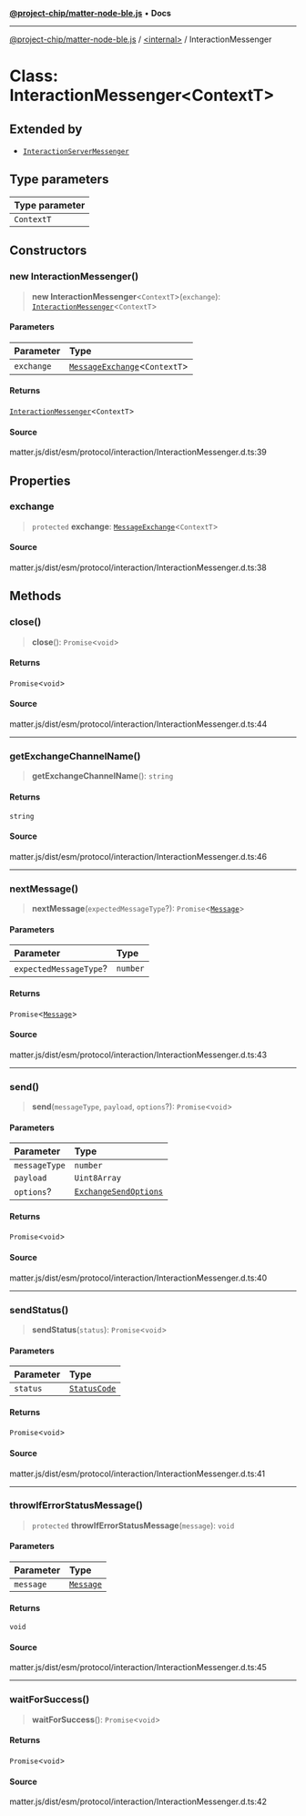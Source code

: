 [**@project-chip/matter-node-ble.js**](../../README.md) • **Docs**

***

[@project-chip/matter-node-ble.js](../../globals.md) / [\<internal\>](../README.md) / InteractionMessenger

# Class: InteractionMessenger\<ContextT\>

## Extended by

- [`InteractionServerMessenger`](InteractionServerMessenger.md)

## Type parameters

| Type parameter |
| :------ |
| `ContextT` |

## Constructors

### new InteractionMessenger()

> **new InteractionMessenger**\<`ContextT`\>(`exchange`): [`InteractionMessenger`](InteractionMessenger.md)\<`ContextT`\>

#### Parameters

| Parameter | Type |
| :------ | :------ |
| `exchange` | [`MessageExchange`](MessageExchange.md)\<`ContextT`\> |

#### Returns

[`InteractionMessenger`](InteractionMessenger.md)\<`ContextT`\>

#### Source

matter.js/dist/esm/protocol/interaction/InteractionMessenger.d.ts:39

## Properties

### exchange

> `protected` **exchange**: [`MessageExchange`](MessageExchange.md)\<`ContextT`\>

#### Source

matter.js/dist/esm/protocol/interaction/InteractionMessenger.d.ts:38

## Methods

### close()

> **close**(): `Promise`\<`void`\>

#### Returns

`Promise`\<`void`\>

#### Source

matter.js/dist/esm/protocol/interaction/InteractionMessenger.d.ts:44

***

### getExchangeChannelName()

> **getExchangeChannelName**(): `string`

#### Returns

`string`

#### Source

matter.js/dist/esm/protocol/interaction/InteractionMessenger.d.ts:46

***

### nextMessage()

> **nextMessage**(`expectedMessageType`?): `Promise`\<[`Message`](../interfaces/Message.md)\>

#### Parameters

| Parameter | Type |
| :------ | :------ |
| `expectedMessageType`? | `number` |

#### Returns

`Promise`\<[`Message`](../interfaces/Message.md)\>

#### Source

matter.js/dist/esm/protocol/interaction/InteractionMessenger.d.ts:43

***

### send()

> **send**(`messageType`, `payload`, `options`?): `Promise`\<`void`\>

#### Parameters

| Parameter | Type |
| :------ | :------ |
| `messageType` | `number` |
| `payload` | `Uint8Array` |
| `options`? | [`ExchangeSendOptions`](../README.md#exchangesendoptions) |

#### Returns

`Promise`\<`void`\>

#### Source

matter.js/dist/esm/protocol/interaction/InteractionMessenger.d.ts:40

***

### sendStatus()

> **sendStatus**(`status`): `Promise`\<`void`\>

#### Parameters

| Parameter | Type |
| :------ | :------ |
| `status` | [`StatusCode`](../enumerations/StatusCode.md) |

#### Returns

`Promise`\<`void`\>

#### Source

matter.js/dist/esm/protocol/interaction/InteractionMessenger.d.ts:41

***

### throwIfErrorStatusMessage()

> `protected` **throwIfErrorStatusMessage**(`message`): `void`

#### Parameters

| Parameter | Type |
| :------ | :------ |
| `message` | [`Message`](../interfaces/Message.md) |

#### Returns

`void`

#### Source

matter.js/dist/esm/protocol/interaction/InteractionMessenger.d.ts:45

***

### waitForSuccess()

> **waitForSuccess**(): `Promise`\<`void`\>

#### Returns

`Promise`\<`void`\>

#### Source

matter.js/dist/esm/protocol/interaction/InteractionMessenger.d.ts:42
